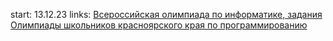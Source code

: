 start: 13.12.23
links:
[Всероссийская олимпиада по информатике, задания](https://www.olimpiada.ru/activity/73/tasks/2021?class=10)
[Олимпиады школьников красноярского края по программированию](https://acmp.ru/article.asp?id_text=121)


